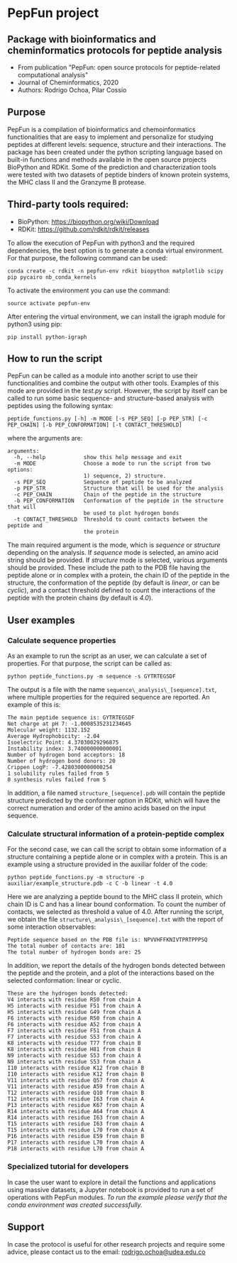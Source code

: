 # PepFun project

## Package with bioinformatics and cheminformatics protocols for peptide analysis

* From publication "PepFun: open source protocols for peptide-related computational analysis"
* Journal of Cheminformatics, 2020
* Authors: Rodrigo Ochoa, Pilar Cossio

## Purpose

PepFun is a compilation of bioinformatics and chemoinformatics functionalities that are easy to implement and personalize for studying peptides at different levels: sequence, structure and their interactions. The package has been created under the python scripting language based on built-in functions and methods available in the open source projects BioPython and RDKit. Some of the prediction and characterization tools were tested with two datasets of peptide binders of known protein systems, the MHC class II and the Granzyme B protease.

## Third-party tools required:

- BioPython: https://biopython.org/wiki/Download
- RDKit: https://github.com/rdkit/rdkit/releases

To allow the execution of PepFun with python3 and the required dependencies, the best option is to generate a conda virtual environment. For that purpose, the following command can be used:

`conda create -c rdkit -n pepfun-env rdkit biopython matplotlib scipy pip pycairo nb_conda_kernels`

To activate the environment you can use the command:

`source activate pepfun-env`

After entering the virtual environment, we can install the igraph module for python3 using pip:

`pip install python-igraph`

## How to run the script

PepFun can be called as a module into another script to use their functionalities and combine the output with other tools. Examples of this mode are provided in the *test.py* script. However, the script by itself can be called to run some basic sequence- and structure-based analysis with peptides using the following syntax:

`peptide_functions.py [-h] -m MODE [-s PEP_SEQ] [-p PEP_STR]
                            [-c PEP_CHAIN] [-b PEP_CONFORMATION]
                            [-t CONTACT_THRESHOLD]`
                                       
where the arguments are:

```
arguments:
  -h, --help            show this help message and exit
  -m MODE               Choose a mode to run the script from two options: 
                        1) sequence, 2) structure.
  -s PEP_SEQ            Sequence of peptide to be analyzed
  -p PEP_STR            Structure that will be used for the analysis
  -c PEP_CHAIN          Chain of the peptide in the structure
  -b PEP_CONFORMATION   Conformation of the peptide in the structure that will
                        be used to plot hydrogen bonds
  -t CONTACT_THRESHOLD  Threshold to count contacts between the peptide and
                        the protein
 ```
 
The main required argument is the mode, which is *sequence* or *structure* depending on the analysis. If *sequence* mode is selected, an amino acid string should be provided. If *structure* mode is selected, various arguments should be provided. These include the path to the PDB file having the peptide alone or in complex with a protein, the chain ID of the peptide in the structure, the conformation of the peptide (by default is *linear*, or can be *cyclic*), and a contact threshold defined to count the interactions of the peptide with the protein chains (by default is *4.0*).

## User examples

### Calculate sequence properties

As an example to run the script as an user, we can calculate a set of properties. For that purpose, the script can be called as:

`python peptide_functions.py -m sequence -s GYTRTEGSDF`

The output is a file with the name `sequence\_analysis\_[sequence].txt`, where multiple properties for the required sequence are reported. An example of this is:

```
The main peptide sequence is: GYTRTEGSDF
Net charge at pH 7: -1.0008535231234645
Molecular weight: 1132.152
Average Hydrophobicity: -2.04
Isoelectric Point: 4.37030029296875
Instability index: 3.740000000000001
Number of hydrogen bond acceptors: 18
Number of hydrogen bond donors: 20
Crippen LogP: -7.4280300000000254
1 solubility rules failed from 5
0 synthesis rules failed from 5
```

In addition, a file named `structure_[sequence].pdb` will contain the peptide structure predicted by the conformer option in RDKit, which will have the correct numeration and order of the amino acids based on the input sequence.


### Calculate structural information of a protein-peptide complex

For the second case, we can call the script to obtain some information of a structure containing a peptide alone or in complex with a protein. This is an example using a structure provided in the auxiliar folder of the code:

`python peptide_functions.py -m structure -p auxiliar/example_structure.pdb -c C -b linear -t 4.0`

Here we are analyzing a peptide bound to the MHC class II protein, which chain ID is C and has a linear bound conformation. To count the number of contacts, we selected as threshold a value of 4.0. After running the script, we obtain the file `structure\_analysis\_[sequence].txt` with the report of some interaction observables:

```
Peptide sequence based on the PDB file is: NPVVHFFKNIVTPRTPPPSQ
The total number of contacts are: 181
The total number of hydrogen bonds are: 25
```

In addition, we report the details of the hydrogen bonds detected between the peptide and the protein, and a plot of the interactions based on the selected conformation: linear or cyclic.

```
These are the hydrogen bonds detected:
V4 interacts with residue R50 from chain A
H5 interacts with residue F51 from chain A
H5 interacts with residue G49 from chain A
F6 interacts with residue R50 from chain A
F6 interacts with residue A52 from chain A
F7 interacts with residue F51 from chain A
F7 interacts with residue S53 from chain A
K8 interacts with residue T77 from chain B
K8 interacts with residue H81 from chain B
N9 interacts with residue S53 from chain A
N9 interacts with residue S53 from chain A
I10 interacts with residue K12 from chain B
I10 interacts with residue K12 from chain B
V11 interacts with residue Q57 from chain A
V11 interacts with residue A59 from chain A
T12 interacts with residue Q10 from chain B
T12 interacts with residue I63 from chain A
P13 interacts with residue K67 from chain A
R14 interacts with residue A64 from chain A
R14 interacts with residue I63 from chain A
T15 interacts with residue I63 from chain A
T15 interacts with residue L70 from chain A
P16 interacts with residue E59 from chain B
P17 interacts with residue L70 from chain A
P18 interacts with residue L70 from chain A

```

### Specialized tutorial for developers

In case the user want to explore in detail the functions and applications using massive datasets, a Jupyter notebook is provided to run a set of operations with PepFun modules. *To run the example please verify that the conda environment was created successfully.*

## Support

In case the protocol is useful for other research projects and require some advice, please contact us to the email: rodrigo.ochoa@udea.edu.co

